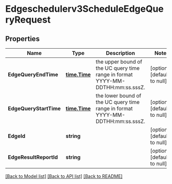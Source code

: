 # Edgeschedulerv3ScheduleEdgeQueryRequest

## Properties
Name | Type | Description | Notes
------------ | ------------- | ------------- | -------------
**EdgeQueryEndTime** | [**time.Time**](time.Time.md) | the upper bound of the UC query time range in format YYYY-MM-DDTHH:mm:ss.sssZ. | [optional] [default to null]
**EdgeQueryStartTime** | [**time.Time**](time.Time.md) | the lower bound of the UC query time range in format YYYY-MM-DDTHH:mm:ss.sssZ. | [optional] [default to null]
**EdgeId** | **string** |  | [optional] [default to null]
**EdgeResultReportId** | **string** |  | [optional] [default to null]

[[Back to Model list]](../README.md#documentation-for-models) [[Back to API list]](../README.md#documentation-for-api-endpoints) [[Back to README]](../README.md)

